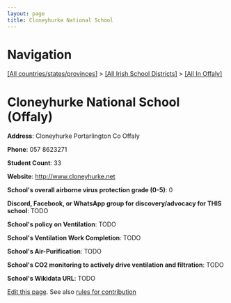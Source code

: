 ```yaml
---
layout: page
title: Cloneyhurke National School
---
```

# Navigation

[[All countries/states/provinces]](../../..) > [[All Irish School Districts]](../..) > [[All In Offaly]](..)

# Cloneyhurke National School (Offaly)

**Address**: Cloneyhurke Portarlington Co Offaly

**Phone**: 057 8623271

**Student Count**: 33

**Website**: <http://www.cloneyhurke.net>

**School's overall airborne virus protection grade (0-5)**: 0

**Discord, Facebook, or WhatsApp group for discovery/advocacy for THIS school**: TODO

**School's policy on Ventilation**: TODO

**School's Ventilation Work Completion**: TODO

**School's Air-Purification**: TODO

**School's CO2 monitoring to actively drive ventilation and filtration**: TODO

**School's Wikidata URL**: TODO


[Edit this page](https://github.com/ventilate-schools/Ireland/edit/main/./Offaly/Cloneyhurke_National_School.md). See also [rules for contribution](../../../contribution-rules/)